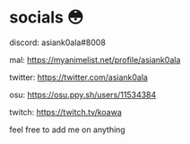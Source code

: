 # socials :flushed:


discord: asiank0ala#8008

mal: https://myanimelist.net/profile/asiank0ala

twitter: https://twitter.com/asiank0ala

osu: https://osu.ppy.sh/users/11534384

twitch: https://twitch.tv/koawa

feel free to add me on anything